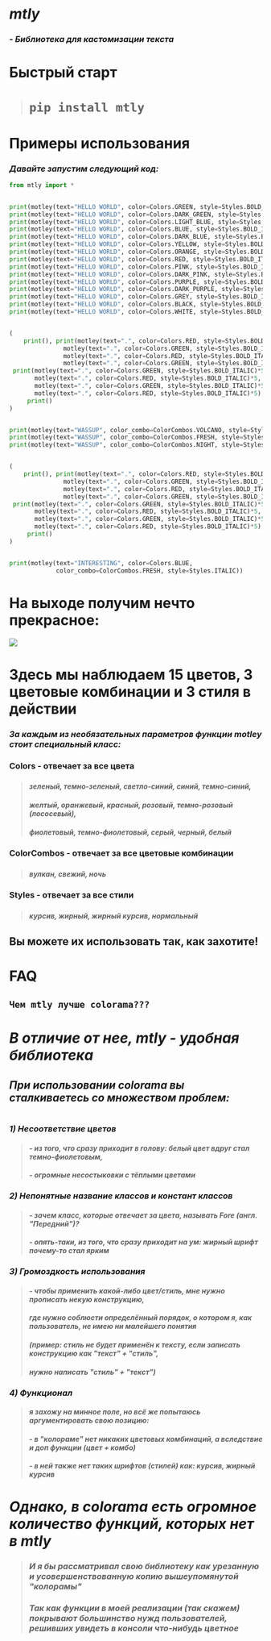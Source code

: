 # ***mtly***
### - *Библиотека для кастомизации текста*
#
##
# **Быстрый старт**
> # ```pip install mtly```
#
##
# **Примеры использования**
### *Давайте запустим следующий код:*
```python
from mtly import *


print(motley(text="HELLO WORLD", color=Colors.GREEN, style=Styles.BOLD_ITALIC))
print(motley(text="HELLO WORLD", color=Colors.DARK_GREEN, style=Styles.BOLD_ITALIC))
print(motley(text="HELLO WORLD", color=Colors.LIGHT_BLUE, style=Styles.BOLD_ITALIC))
print(motley(text="HELLO WORLD", color=Colors.BLUE, style=Styles.BOLD_ITALIC))
print(motley(text="HELLO WORLD", color=Colors.DARK_BLUE, style=Styles.BOLD_ITALIC))
print(motley(text="HELLO WORLD", color=Colors.YELLOW, style=Styles.BOLD_ITALIC))
print(motley(text="HELLO WORLD", color=Colors.ORANGE, style=Styles.BOLD_ITALIC))
print(motley(text="HELLO WORLD", color=Colors.RED, style=Styles.BOLD_ITALIC))
print(motley(text="HELLO WORLD", color=Colors.PINK, style=Styles.BOLD_ITALIC))
print(motley(text="HELLO WORLD", color=Colors.DARK_PINK, style=Styles.BOLD_ITALIC))
print(motley(text="HELLO WORLD", color=Colors.PURPLE, style=Styles.BOLD_ITALIC))
print(motley(text="HELLO WORLD", color=Colors.DARK_PURPLE, style=Styles.BOLD_ITALIC))
print(motley(text="HELLO WORLD", color=Colors.GREY, style=Styles.BOLD_ITALIC))
print(motley(text="HELLO WORLD", color=Colors.BLACK, style=Styles.BOLD_ITALIC))
print(motley(text="HELLO WORLD", color=Colors.WHITE, style=Styles.BOLD_ITALIC))


(
    print(), print(motley(text=".", color=Colors.RED, style=Styles.BOLD_ITALIC)*5,
               motley(text=".", color=Colors.GREEN, style=Styles.BOLD_ITALIC)*5,
               motley(text=".", color=Colors.RED, style=Styles.BOLD_ITALIC)*5,
               motley(text=".", color=Colors.GREEN, style=Styles.BOLD_ITALIC)*5),
 print(motley(text=".", color=Colors.GREEN, style=Styles.BOLD_ITALIC)*5,
       motley(text=".", color=Colors.RED, style=Styles.BOLD_ITALIC)*5,
       motley(text=".", color=Colors.GREEN, style=Styles.BOLD_ITALIC)*5,
       motley(text=".", color=Colors.RED, style=Styles.BOLD_ITALIC)*5),
     print()
)


print(motley(text="WASSUP", color_combo=ColorCombos.VOLCANO, style=Styles.BOLD))
print(motley(text="WASSUP", color_combo=ColorCombos.FRESH, style=Styles.BOLD))
print(motley(text="WASSUP", color_combo=ColorCombos.NIGHT, style=Styles.BOLD))


(
    print(), print(motley(text=".", color=Colors.RED, style=Styles.BOLD_ITALIC)*5,
               motley(text=".", color=Colors.GREEN, style=Styles.BOLD_ITALIC)*5,
               motley(text=".", color=Colors.RED, style=Styles.BOLD_ITALIC)*5,
               motley(text=".", color=Colors.GREEN, style=Styles.BOLD_ITALIC)*5),
 print(motley(text=".", color=Colors.GREEN, style=Styles.BOLD_ITALIC)*5,
       motley(text=".", color=Colors.RED, style=Styles.BOLD_ITALIC)*5,
       motley(text=".", color=Colors.GREEN, style=Styles.BOLD_ITALIC)*5,
       motley(text=".", color=Colors.RED, style=Styles.BOLD_ITALIC)*5),
     print()
)


print(motley(text="INTERESTING", color=Colors.BLUE,
             color_combo=ColorCombos.FRESH, style=Styles.ITALIC))
```
# **На выходе получим нечто прекрасное:**
![](https://iimg.su/s/19/3Nt0cxXPnWPmv6A7ewnYsV7g5VW7PRIbBjZ6xOuy.png)
# **Здесь мы наблюдаем 15 цветов, 3 цветовые комбинации и 3 стиля в действии**
####
### *За каждым из необязательных параметров функции motley стоит специальный класс:*
###
### **Colors - отвечает за все цвета**
> ###
> #### *зеленый, темно-зеленый, светло-синий, синий, темно-синий,* 
> #### *желтый, оранжевый, красный, розовый, темно-розовый (лососевый),*
> #### *фиолетовый, темно-фиолетовый, серый, черный, белый*
### 
### **ColorCombos - отвечает за все цветовые комбинации**
> #####
> #### *вулкан, свежий, ночь*
### 
### **Styles - отвечает за все стили**
> ##### 
> #### *курсив, жирный, жирный курсив, нормальный*
#### 
## **Вы можете их использовать так, как захотите!**
# 
## 
# **FAQ**
## `Чем mtly лучше colorama???`
###
# *В отличие от нее, mtly - удобная библиотека*
## *При использовании colorama вы сталкиваетесь со множеством проблем:*
#
### *1) Несоответствие цветов*
> #### *- из того, что сразу приходит в голову: белый цвет вдруг стал темно-фиолетовым,*
> #### *- огромные несостыковки с тёплыми цветами*
####
### *2) Непонятные название классов и констант классов*
> #### *- зачем класс, которые отвечает за цвета, называть Fore (англ. "Передний")?*
> #### *- опять-таки, из того, что сразу приходит на ум: жирный шрифт почему-то стал ярким*
####
### *3) Громоздкость использования*
> #### *- чтобы применить какой-либо цвет/стиль, мне нужно прописать некую конструкцию,*
> #### *где нужно соблюсти определённый порядок, о котором я, как пользователь, не имею ни малейшего понятия*
> #### *(пример: стиль не будет применён к тексту, если записать конструкцию как "текст" + "стиль",*
> #### *нужно написать "стиль" + "текст")*
####
### *4) Функционал*
> #### *я захожу на минное поле, но всё же попытаюсь аргументировать свою позицию:*
> #### *- в "колораме" нет никаких цветовых комбинаций, а вследствие и доп функции (цвет + комбо)*
> #### *- в ней также нет таких шрифтов (стилей) как: курсив, жирный курсив*
#
# *Однако, в colorama есть огромное количество функций, которых нет в mtly*
###
> ### *И я бы рассматривал свою библиотеку как урезанную и усовершенствованную копию вышеупомянутой "колорамы"*
> ### *Так как функции в моей реализации (так скажем) покрывают большинство нужд пользователей, решивших увидеть в консоли что-нибудь цветное*
